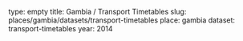 type: empty
title: Gambia / Transport Timetables
slug: places/gambia/datasets/transport-timetables
place: gambia
dataset: transport-timetables
year: 2014

